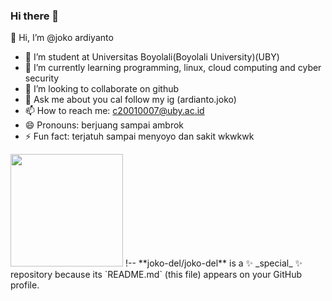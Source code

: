 ### Hi there 👋
👋 Hi, I’m @joko ardiyanto 
- 🔭 I’m student at Universitas Boyolali(Boyolali University)(UBY)
- 🌱 I’m currently learning programming, linux, cloud computing and cyber security
- 👯 I’m looking to collaborate on github
- 💬 Ask me about you cal follow my ig (ardianto.joko)
- 📫 How to reach me: c20010007@uby.ac.id
- 😄 Pronouns: berjuang sampai ambrok
- ⚡ Fun fact: terjatuh sampai menyoyo dan sakit wkwkwk


<img height="180em" src="https://github-readme-stats.vercel.app/api?username=joko-del&show_icons=true&hide_border=true&&count_private=true&include_all_commits=true" />
<!---
Debian-UBY/Debian-UBY is a ✨ special ✨ repository because its `README.md` (this file) appears on your GitHub profile.
You can click the Preview link to take a look at your changes.
--->
!--
**joko-del/joko-del** is a ✨ _special_ ✨ repository because its `README.md` (this file) appears on your GitHub profile.

